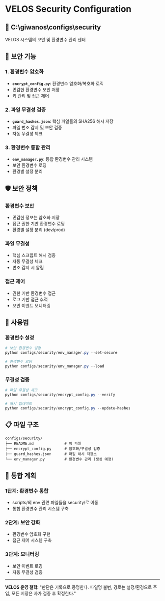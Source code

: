 ﻿# VELOS Security Configuration

## 📁 C:\giwanos\configs\security

VELOS 시스템의 보안 및 환경변수 관리 센터

## 🔐 보안 기능

### 1. 환경변수 암호화
- **`encrypt_config.py`**: 환경변수 암호화/복호화 로직
- 민감한 환경변수 보안 저장
- 키 관리 및 접근 제어

### 2. 파일 무결성 검증
- **`guard_hashes.json`**: 핵심 파일들의 SHA256 해시 저장
- 파일 변조 감지 및 보안 검증
- 자동 무결성 체크

### 3. 환경변수 통합 관리
- **`env_manager.py`**: 통합 환경변수 관리 시스템
- 보안 환경변수 로딩
- 환경별 설정 분리

## 🛡️ 보안 정책

### 환경변수 보안
- 민감한 정보는 암호화 저장
- 접근 권한 기반 환경변수 로딩
- 환경별 설정 분리 (dev/prod)

### 파일 무결성
- 핵심 스크립트 해시 검증
- 자동 무결성 체크
- 변조 감지 시 알림

### 접근 제어
- 권한 기반 환경변수 접근
- 로그 기반 접근 추적
- 보안 이벤트 모니터링

## 🔧 사용법

### 환경변수 설정
```powershell
# 보안 환경변수 설정
python configs/security/env_manager.py --set-secure

# 환경변수 로딩
python configs/security/env_manager.py --load
```

### 무결성 검증
```powershell
# 파일 무결성 체크
python configs/security/encrypt_config.py --verify

# 해시 업데이트
python configs/security/encrypt_config.py --update-hashes
```

## 📋 파일 구조

```
configs/security/
├── README.md              # 이 파일
├── encrypt_config.py      # 암호화/무결성 검증
├── guard_hashes.json      # 파일 해시 저장소
└── env_manager.py         # 환경변수 관리 (생성 예정)
```

## 🔄 통합 계획

### 1단계: 환경변수 통합
- scripts/의 env 관련 파일들을 security/로 이동
- 통합 환경변수 관리 시스템 구축

### 2단계: 보안 강화
- 환경변수 암호화 구현
- 접근 제어 시스템 구축

### 3단계: 모니터링
- 보안 이벤트 로깅
- 자동 무결성 검증

---

**VELOS 운영 철학**: "판단은 기록으로 증명한다. 파일명 불변, 경로는 설정/환경으로 주입, 모든 저장은 자가 검증 후 확정한다."
